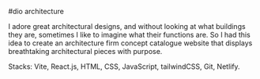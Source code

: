 #dio architecture

I adore great architectural designs, and without looking at what buildings they are, sometimes I like to imagine what their functions are. So I had this idea to create an architecture firm concept catalogue website that displays breathtaking architectural pieces with purpose.

Stacks: Vite, React.js, HTML, CSS, JavaScript, tailwindCSS, Git, Netlify.
